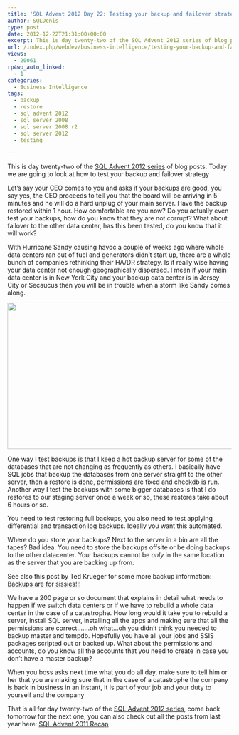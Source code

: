 ```yaml
---
title: 'SQL Advent 2012 Day 22: Testing your backup and failover strategy'
author: SQLDenis
type: post
date: 2012-12-22T21:31:00+00:00
excerpt: This is day twenty-two of the SQL Advent 2012 series of blog posts. Today we are going to look at how to test your backup and failover strategy
url: /index.php/webdev/business-intelligence/testing-your-backup-and-failover/
views:
  - 20061
rp4wp_auto_linked:
  - 1
categories:
  - Business Intelligence
tags:
  - backup
  - restore
  - sql advent 2012
  - sql server 2008
  - sql server 2008 r2
  - sql server 2012
  - testing

---
```

This is day twenty-two of the [SQL Advent 2012 series][1] of blog posts. Today we are going to look at how to test your backup and failover strategy

Let&#8217;s say your CEO comes to you and asks if your backups are good, you say yes, the CEO proceeds to tell you that the board will be arriving in 5 minutes and he will do a hard unplug of your main server. Have the backup restored within 1 hour. How comfortable are you now? Do you actually even test your backups, how do you know that they are not corrupt? What about failover to the other data center, has this been tested, do you know that it will work? 

With Hurricane Sandy causing havoc a couple of weeks ago where whole data centers ran out of fuel and generators didn&#8217;t start up, there are a whole bunch of companies rethinking their HA/DR strategy. Is it really wise having your data center not enough geographically dispersed. I mean if your main data center is in New York City and your backup data center is in Jersey City or Secaucus then you will be in trouble when a storm like Sandy comes along.

<div class="image_block">
  <a href="/wp-content/uploads/blogs/DataMgmt/Denis/ADvent/Storm.PNG?mtime=1356218425"><img alt="" title="Hi I am Sandy...I am here to destroy your backups" src="/wp-content/uploads/blogs/DataMgmt/Denis/ADvent/Storm.PNG?mtime=1356218425" width="560" height="328" /></a>
</div>

One way I test backups is that I keep a hot backup server for some of the databases that are not changing as frequently as others. I basically have SQL jobs that backup the databases from one server straight to the other server, then a restore is done, permissions are fixed and checkdb is run. Another way I test the backups with some bigger databases is that I do restores to our staging server once a week or so, these restores take about 6 hours or so.

You need to test restoring full backups, you also need to test applying differential and transaction log backups. Ideally you want this automated.

Where do you store your backups? Next to the server in a bin are all the tapes? Bad idea. You need to store the backups offsite or be doing backups to the other datacenter. Your backups cannot be _only_ in the same location as the server that you are backing up from.

See also this post by Ted Krueger for some more backup information: [Backups are for sissies!!!][2]

We have a 200 page or so document that explains in detail what needs to happen if we switch data centers or if we have to rebuild a whole data center in the case of a catastrophe. How long would it take you to rebuild a server, install SQL server, installing all the apps and making sure that all the permissions are correct&#8230;&#8230;.oh what&#8230;oh you didn&#8217;t think you needed to backup master and tempdb. Hopefully you have all your jobs and SSIS packages scripted out or backed up. What about the permissions and accounts, do you know all the accounts that you need to create in case you don&#8217;t have a master backup?

When you boss asks next time what you do all day, make sure to tell him or her that you are making sure that in the case of a catastrophe the company is back in business in an instant, it is part of your job and your duty to yourself and the company

That is all for day twenty-two of the [SQL Advent 2012 series][1], come back tomorrow for the next one, you can also check out all the posts from last year here: [SQL Advent 2011 Recap][3]

 [1]: /index.php/DataMgmt/DBProgramming/sql-advent-2012-here-is
 [2]: /index.php/DataMgmt/DBAdmin/MSSQLServerAdmin/backups-are-for-sissies
 [3]: /index.php/DataMgmt/DataDesign/sql-advent-2011-recap